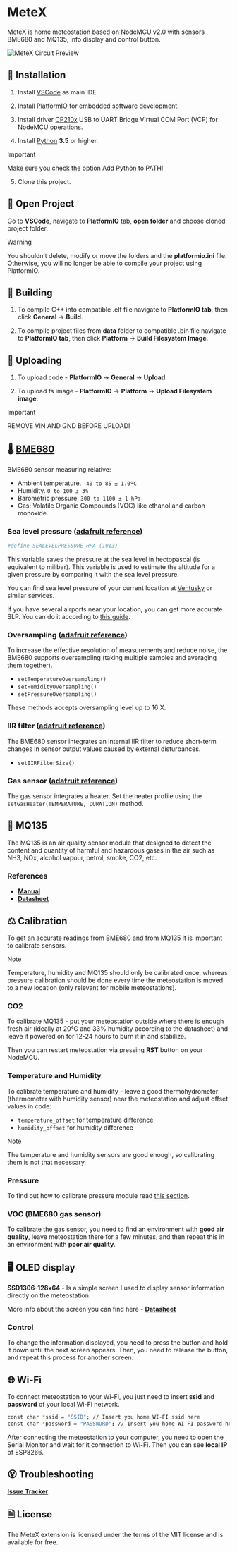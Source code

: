 
# MeteX

MeteX is home meteostation based on NodeMCU v2.0 with sensors BME680 and MQ135, info display and control button.

![MeteX Circuit Preview](https://github.com/falkura/ESP8266-Meteo/assets/52701619/457310f8-2d26-41ab-b816-22f6bd7d36a4)


## 🔨 Installation

1. Install [VSCode](https://code.visualstudio.com/) as main IDE.

2. Install [PlatformIO](https://marketplace.visualstudio.com/items?itemName=platformio.platformio-ide/) for embedded software development.

3. Install driver [CP210x](https://www.silabs.com/developers/usb-to-uart-bridge-vcp-drivers?tab=downloads) USB to UART Bridge Virtual COM Port (VCP) for NodeMCU operations.

4. Install [Python](https://www.python.org/) **3.5** or higher.

> [!IMPORTANT]
> Make sure you check the option Add Python to PATH!

5. Clone this project.



## 🚪 Open Project

Go to **VSCode**, navigate to **PlatformIO** tab, **open folder** and choose cloned project folder.

> [!WARNING]
> You shouldn’t delete, modify or move the folders and the **platformio.ini** file. Otherwise, you will no longer be able to compile your project using PlatformIO.



## 🧱 Building

1. To compile C++ into compatible .elf file navigate to **PlatformIO tab**, then click **General** -> **Build**.

2. To compile project files from **data** folder to compatible .bin file navigate to **PlatformIO tab**, then click **Platform** -> **Build Filesystem Image**.



## 🚀 Uploading

1. To upload code - **PlatformIO** -> **General** -> **Upload**.

2. To upload fs image - **PlatformIO** -> **Platform** -> **Upload Filesystem image**.

> [!IMPORTANT]
> REMOVE VIN AND GND BEFORE UPLOAD!



## 🌡️ [BME680](https://www.bosch-sensortec.com/products/environmental-sensors/gas-sensors/bme680/)

BME680 sensor measuring relative:

* Ambient temperature. `-40 to 85 ± 1.0ºC`
* Humidity. `0 to 100 ± 3%`
* Barometric pressure. `300 to 1100 ± 1 hPa`
* Gas: Volatile Organic Compounds (VOC) like ethanol and carbon monoxide.


### Sea level pressure ([adafruit reference](https://adafruit.github.io/Adafruit_BME680/html/class_adafruit___b_m_e680.html#a3caae92aa981508f0084b11b1fed4883))

```bash
#define SEALEVELPRESSURE_HPA (1013)
```

This variable saves the pressure at the sea level in hectopascal (is equivalent to milibar). This variable is used to estimate the altitude for a given pressure by comparing it with the sea level pressure.

You can find sea level pressure of your current location at [Ventusky](https://www.ventusky.com/) or similar services.

If you have several airports near your location, you can get more accurate SLP. You can do it according to [this guide](https://www.youtube.com/watch?v=Wq-Kb7D8eQ4).

### Oversampling ([adafruit reference](https://adafruit.github.io/Adafruit_BME680/html/class_adafruit___b_m_e680.html#a640ee0a0cb7ca57af30e8408260cc6e6))

To increase the effective resolution of measurements and reduce noise, the BME680 supports oversampling (taking multiple samples and averaging them together).

* `setTemperatureOversampling()`
* `setHumidityOversampling()`
* `setPressureOversampling()`

These methods accepts oversampling level up to 16 X.


### IIR filter ([adafruit reference](https://adafruit.github.io/Adafruit_BME680/html/class_adafruit___b_m_e680.html#a42f25a4f258aad9abad4abb6bd95ec77))

The BME680 sensor integrates an internal IIR filter to reduce short-term changes in sensor output values caused by external disturbances.

* `setIIRFilterSize()`


### Gas sensor ([adafruit reference](https://adafruit.github.io/Adafruit_BME680/html/class_adafruit___b_m_e680.html#a2e6a61b5441c51bf5e44c3af3ee3fec8))

The gas sensor integrates a heater. Set the heater profile using the `setGasHeater(TEMPERATURE, DURATION)` method. 



## 💨 MQ135

The MQ135 is an air quality sensor module that designed to detect the content and quantity of harmful and hazardous gases in the air such as NH3, NOx, alcohol vapour, petrol, smoke, CO2, etc.


### References

- [**Manual**](https://www.winsen-sensor.com/d/files/PDF/Semiconductor%20Gas%20Sensor/MQ135%20(Ver1.4)%20-%20Manual.pdf)
- [**Datasheet**](https://www.olimex.com/Products/Components/Sensors/Gas/SNS-MQ135/resources/SNS-MQ135.pdf)



## ⚖️ Calibration

To get an accurate readings from BME680 and from MQ135 it is important to calibrate sensors. 

> [!NOTE]
> Temperature, humidity and MQ135 should only be calibrated once, whereas pressure calibration should be done every time the meteostation is moved to a new location (only relevant for mobile meteostations).


### CO2

To calibrate MQ135 - put your meteostation outside where there is enough fresh air (ideally at 20°C and 33% humidity according to the datasheet) and leave it powered on for 12-24 hours to burn it in and stabilize.

Then you can restart meteostation via pressing **RST** button on your NodeMCU.


### Temperature and Humidity

To calibrate temperature and humidity - leave a good thermohydrometer (thermometer with humidity sensor) near the meteostation and adjust offset values in code:

- `temperature_offset` for temperature difference
- `humidity_offset` for humidity difference

> [!NOTE]
> The temperature and humidity sensors are good enough, so calibrating them is not that necessary.

### Pressure

To find out how to calibrate pressure module read [this section](https://github.com/falkura/ESP8266-Meteo/tree/master?tab=readme-ov-file#sea-level-pressure-adafruit-reference).


### VOC (BME680 gas sensor)

To calibrate the gas sensor, you need to find an environment with **good air quality**, leave meteostation there for a few minutes, and then repeat this in an environment with **poor air quality**.



## 🖥️ OLED display

**SSD1306-128x64** - Is a simple screen I used to display sensor information directly on the meteostation.

More info about the screen you can find here - [**Datasheet**](https://cdn-shop.adafruit.com/datasheets/SSD1306.pdf)


### Control 
To change the information displayed, you need to press the button and hold it down until the next screen appears. Then, you need to release the button, and repeat this process for another screen.


## 🌐 Wi-Fi

To connect meteostation to your Wi-Fi, you just need to insert **ssid** and **password** of your local Wi-Fi network.

```bash
const char *ssid = "SSID"; // Insert you home WI-FI ssid here
const char *password = "PASSWORD"; // Insert you home WI-FI password here
```

After connecting the meteostation to your computer, you need to open the Serial Monitor and wait for it connection to Wi-Fi. Then you can see **local IP** of ESP8266.

## 😵 Troubleshooting

[**Issue Tracker**](https://github.com/falkura/ESP8266-Meteostation/issues)


## 🗎 License

The MeteX extension is licensed under the terms of the MIT license and is available for free.
